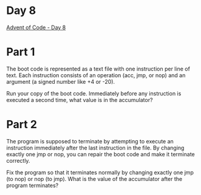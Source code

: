 # Day 8
[Advent of Code - Day 8](https://adventofcode.com/2020/day/8)

# Part 1
The boot code is represented as a text file with one instruction per line of text. Each instruction consists of an operation (acc, jmp, or nop) and an argument (a signed number like +4 or -20).

Run your copy of the boot code. Immediately before any instruction is executed a second time, what value is in the accumulator?

# Part 2
The program is supposed to terminate by attempting to execute an instruction immediately after the last instruction in the file. By changing exactly one jmp or nop, you can repair the boot code and make it terminate correctly.

Fix the program so that it terminates normally by changing exactly one jmp (to nop) or nop (to jmp). What is the value of the accumulator after the program terminates?
